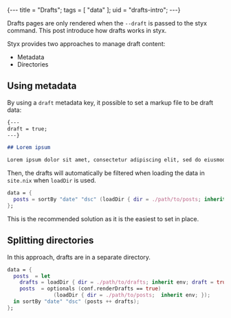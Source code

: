 {---
title = "Drafts";
tags = [ "data" ];
uid = "drafts-intro";
---}

Drafts pages are only rendered when the `--draft` is passed to the styx command.
This post introduce how drafts works in styx.

>>>

Styx provides two approaches to manage draft content:

- Metadata
- Directories


## Using metadata

By using a `draft` metadata key, it possible to set a markup file to be draft data:

```markdown
{---
draft = true;
---}

## Lorem ipsum

Lorem ipsum dolor sit amet, consectetur adipiscing elit, sed do eiusmod tempor incididunt ut labore et dolore magna aliqua.
```

Then, the drafts will automatically be filtered when loading the data in `site.nix` when `loadDir` is used.

```nix
data = {
  posts = sortBy "date" "dsc" (loadDir { dir = ./path/to/posts; inherit env; });
};
```

This is the recommended solution as it is the easiest to set in place.


## Splitting directories

In this approach, drafts are in a separate directory.

```nix
data = {
  posts  = let
    drafts = loadDir { dir = ./path/to/drafts; inherit env; draft = true; });
    posts  = optionals (conf.renderDrafts == true)
               (loadDir { dir = ./path/to/posts;  inherit env; });
  in sortBy "date" "dsc" (posts ++ drafts);
};
```
